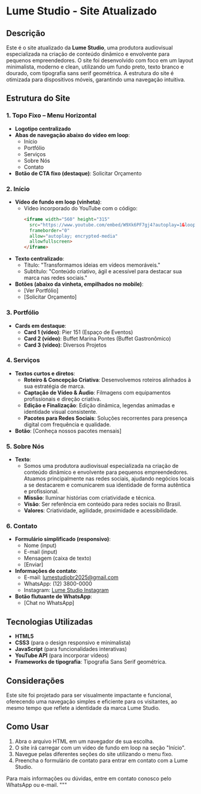 
# Lume Studio - Site Atualizado

## Descrição

Este é o site atualizado da **Lume Studio**, uma produtora audiovisual especializada na criação de conteúdo dinâmico e envolvente para pequenos empreendedores. O site foi desenvolvido com foco em um layout minimalista, moderno e clean, utilizando um fundo preto, texto branco e dourado, com tipografia sans serif geométrica. A estrutura do site é otimizada para dispositivos móveis, garantindo uma navegação intuitiva.

## Estrutura do Site

### 1. **Topo Fixo – Menu Horizontal**
- **Logotipo centralizado**
- **Abas de navegação abaixo do vídeo em loop**:
  - Início
  - Portfólio
  - Serviços
  - Sobre Nós
  - Contato
- **Botão de CTA fixo (destaque)**: Solicitar Orçamento

### 2. **Início**
- **Vídeo de fundo em loop (vinheta)**:
  - Vídeo incorporado do YouTube com o código:
    ```html
    <iframe width="560" height="315" 
      src="https://www.youtube.com/embed/W9Xk6PF7gj4?autoplay=1&loop=1&playlist=W9Xk6PF7gj4&mute=1" 
      frameborder="0" 
      allow="autoplay; encrypted-media" 
      allowfullscreen>
    </iframe>
    ```
- **Texto centralizado**:
  - Título: "Transformamos ideias em vídeos memoráveis."
  - Subtítulo: "Conteúdo criativo, ágil e acessível para destacar sua marca nas redes sociais."
- **Botões (abaixo da vinheta, empilhados no mobile)**:
  - [Ver Portfólio]
  - [Solicitar Orçamento]

### 3. **Portfólio**
- **Cards em destaque**:
  - **Card 1 (vídeo)**: Pier 151 (Espaço de Eventos)
  - **Card 2 (vídeo)**: Buffet Marina Pontes (Buffet Gastronômico)
  - **Card 3 (vídeo)**: Diversos Projetos

### 4. **Serviços**
- **Textos curtos e diretos**:
  - **Roteiro & Concepção Criativa**: Desenvolvemos roteiros alinhados à sua estratégia de marca.
  - **Captação de Vídeo & Áudio**: Filmagens com equipamentos profissionais e direção criativa.
  - **Edição e Finalização**: Edição dinâmica, legendas animadas e identidade visual consistente.
  - **Pacotes para Redes Sociais**: Soluções recorrentes para presença digital com frequência e qualidade.
- **Botão**: [Conheça nossos pacotes mensais]

### 5. **Sobre Nós**
- **Texto**:
  - Somos uma produtora audiovisual especializada na criação de conteúdo dinâmico e envolvente para pequenos empreendedores. Atuamos principalmente nas redes sociais, ajudando negócios locais a se destacarem e comunicarem sua identidade de forma autêntica e profissional.
  - **Missão**: Iluminar histórias com criatividade e técnica.
  - **Visão**: Ser referência em conteúdo para redes sociais no Brasil.
  - **Valores**: Criatividade, agilidade, proximidade e acessibilidade.

### 6. **Contato**
- **Formulário simplificado (responsivo)**:
  - Nome (input)
  - E-mail (input)
  - Mensagem (caixa de texto)
  - [Enviar]
- **Informações de contato**:
  - E-mail: lumestudiobr2025@gmail.com
  - WhatsApp: (12) 3800-0000
  - Instagram: [Lume Studio Instagram](https://www.instagram.com/lumestudiobrasil?igsh=ZW92dzFjbDVpeWF4)
- **Botão flutuante de WhatsApp**:
  - [Chat no WhatsApp]

## Tecnologias Utilizadas
- **HTML5**
- **CSS3** (para o design responsivo e minimalista)
- **JavaScript** (para funcionalidades interativas)
- **YouTube API** (para incorporar vídeos)
- **Frameworks de tipografia**: Tipografia Sans Serif geométrica.

## Considerações
Este site foi projetado para ser visualmente impactante e funcional, oferecendo uma navegação simples e eficiente para os visitantes, ao mesmo tempo que reflete a identidade da marca Lume Studio.

## Como Usar
1. Abra o arquivo HTML em um navegador de sua escolha.
2. O site irá carregar com um vídeo de fundo em loop na seção "Início".
3. Navegue pelas diferentes seções do site utilizando o menu fixo.
4. Preencha o formulário de contato para entrar em contato com a Lume Studio.

Para mais informações ou dúvidas, entre em contato conosco pelo WhatsApp ou e-mail.
"""


